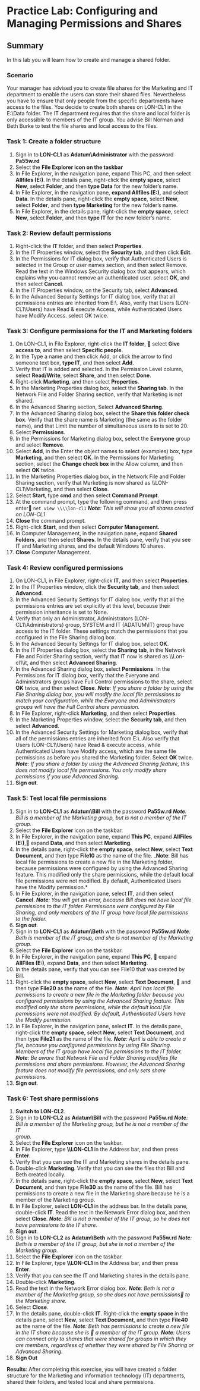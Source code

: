 # Practice Lab: Configuring and Managing Permissions and Shares

## Summary
In this lab you will learn how to create and manage a shared folder.

### Scenario
Your manager has advised you to create file shares for the Marketing and IT department to enable the users can store their shared files. Nevertheless you have to ensure that only people from the specific departments have access to the files. You decide to create both shares on LON-CL1 in the E:\\Data folder. The IT department requires that the share and local folder is only accessible to members of the IT group. You advise Bill Norman and Beth Burke to test the file shares and local access to the files.     

### Task 1: Create a folder structure 
1.  Sign in to **LON-CL1** as **Adatum\\Administrator** with the password
    **Pa55w.rd**
2.  Select the **File Explorer icon on the taskbar**
3.  In File Explorer, in the navigation pane, expand This PC, and then select
    **Allfiles (E:)**. In the details pane, right-click the **empty space**,
    select **New**, select **Folder**, and then **type Data** for the new
    folder’s name.
4.  In File Explorer, in the navigation pane, **expand Allfiles (E:),** and select
    **Data**. In the details pane, right-click the **empty space**, select
    **New**, select **Folder**, and then **type Marketing** for the new folder’s
    name.
5.  In File Explorer, in the details pane, right-click the **empty space**,
    select **New**, select **Folder**, and then **type IT** for the new folder’s
    name.

### Task 2: Review default permissions 
1.  Right-click the **IT** folder, and then select **Properties**.
2.  In the IT Properties window, select the **Security tab**, and then click
    **Edit**.
3.  In the Permissions for IT dialog box, verify that Authenticated Users is
    selected in the Group or user names section, and then select Remove. Read the
    text in the Windows Security dialog box that appears, which explains why you
    cannot remove an authenticated user. select **OK**, and then select
    **Cancel**.
4.  In the IT Properties window, on the Security tab, select **Advanced**.
5.  In the Advanced Security Settings for IT dialog box, verify that all
    permissions entries are inherited from E:\\. Also, verify that Users
    (LON-CL1\\Users) have Read & execute Access, while Authenticated Users have
    Modify Access. select OK twice.

### Task 3: Configure permissions for the IT and Marketing folders
1.  On LON-CL1, in File Explorer, right-click the **IT folder**,     select **Give access to**, and then select **Specific people**.
2.  In the Type a name and then click Add, or click the arrow to find
    someone text box, **type IT**, and then select **Add**.
3.  Verify that IT is added and selected. In the Permission Level
    column, select **Read/Write**, select **Share**, and then select **Done**.
4.  Right-click **Marketing**, and then select **Properties**.
5.  In the Marketing Properties dialog box, select the **Sharing tab**. In the
    Network File and Folder Sharing section, verify that Marketing is not
    shared.
6.  In the Advanced Sharing section, Select **Advanced Sharing**.
7.  In the Advanced Sharing dialog box, select the **Share this folder check
    box**. Verify that the share name is Marketing (the same as the folder
    name), and that Limit the number of simultaneous users to is set to 20.
9.  Select **Permissions**.
10. In the Permissions for Marketing dialog box, select the **Everyone** group
    and select **Remove**. 
11. Select **Add**, in the Enter the object names to select
    (examples) box, type **Marketing**, and then select **OK**. In the
    Permissions for Marketing section, select the **Change check box** in the
    Allow column, and then select **OK** twice.
12. In the Marketing Properties dialog box, in the Network File and Folder
    Sharing section, verify that Marketing is now shared as
    \\\\LON-CL1\\Marketing, and then select **Close**.
13. Select **Start**, type **cmd** and then select **Command Prompt**.
14. At the command prompt, type the following command, and then press enter    `net view \\\\lon-cl1`
    _**Note**: This will show you all shares created on LON-CL1_
15. **Close** the command prompt.
15. Right-click **Start**, and then select **Computer Management.**
16. In Computer Management, in the navigation pane, expand **Shared Folders**,
    and then select **Shares**. In the details pane, verify that you see IT and
    Marketing shares, and the default Windows 10 shares. 
17. **Close** Computer Management.

### Task 4: Review configured permissions 
1.  On LON-CL1, in File Explorer, right-click **IT**, and then select **Properties**.
2.  In the IT Properties window, click the **Security tab**, and then select
    **Advanced**.
3.  In the Advanced Security Settings for IT dialog box, verify that all the
    permissions entries are set explicitly at this level, because their
    permission inheritance is set to None.
4.  Verify that only an Administrator, Administrators (LON-CL1\\Administrators)
    group, SYSTEM and IT (ADATUM\\IT) group have access to the IT folder. These
    settings match the permissions that you configured in the File Sharing
    dialog box.
5.  In the Advanced Security Settings for IT dialog box, select **OK**. 
6.  In the IT Properties dialog box, select the **Sharing tab**, in the Network File and
    Folder Sharing section, verify that IT now is shared as \\\\Lon-cl1\\it, and
    then select **Advanced Sharing**.
7.  In the Advanced Sharing dialog box, select **Permissions**. In the
    Permissions for IT dialog box, verify that the Everyone and Administrators
    groups have Full Control permissions to the share, select **OK** twice, and
    then select **Close**.
    _**Note**: If you share a folder by using the File Sharing dialog box, you will
	modify the local file permissions to match your configuration, while the
	Everyone and Administrators groups will have the Full Control share
	permission._
8.  In File Explorer, right-click **Marketing**, and then select **Properties**.
9.  In the Marketing Properties window, select the **Security tab**, and then
    select **Advanced**.
10. In the Advanced Security Settings for Marketing dialog box, verify that all
    of the permissions entries are inherited from E:\\. Also verify that Users
    (LON-CL1\\Users) have Read & execute access, while Authenticated Users have
    Modify access, which are the same file permissions as before you shared the
    Marketing folder. Select **OK** twice.
    _**Note**: If you share a folder by using the Advanced Sharing feature, this does
     not modify local file permissions. You only modify share permissions if you
     use Advanced Sharing._
11.  **Sign out**.

### Task 5: Test local file permissions  
1.  Sign in to **LON-CL1** as **Adatum\\Bill** with the password **Pa55w.rd**
    _**Note**: Bill is a member of the Marketing group, but is not a member of the IT
	group._
2.  Select the **File Explorer** icon on the taskbar. 
3.  In File Explorer, in the navigation pane, expand **This PC**, expand **AllFiles (E:)**,    expand **Data**, and then select **Marketing**.
4.  In the details pane, right-click the **empty space**, select **New**, select
    **Text Document**, and then type **File10** as the name of the file.
    _**Note**: Bill has local file permissions to create a new file in the Marketing
	folder, because permissions were configured by using the Advanced Sharing
	feature. This modified only the share permissions, while the default local
	file permissions were not modified. By default, Authenticated Users have the
	Modify permission.*
5.  In File Explorer, in the navigation pane, select **IT**, and then select
    **Cancel**.
    _**Note**: You will get an error, because Bill does not have local file
	permissions to the IT folder. Permissions were configured by File Sharing,
	and only members of the IT group have local file permissions to the folder._
6.  **Sign out**.
7.  Sign in to **LON-CL1** as **Adatum\\Beth** with the password **Pa55w.rd**
    _**Note**: Beth is member of the IT group, and she is not member of the Marketing
	group._
7.  Select the **File Explorer** icon on the taskbar.
8.  In File Explorer, in the navigation pane, expand **This PC**,     expand **AllFiles (E:)**, expand **Data**, and then select **Marketing**.
9.  In the details pane, verify that you can see File10 that was created by
    Bill. 
10. Right-click the **empty space**, select **New**, select **Text Document**,     and then type **File20** as the name of the file.
    _**Note**: April has local file permissions to create a new file in the Marketing
	folder because you configured permissions by using the Advanced Sharing
	feature. This modified only the share permissions, while the default local
	file permissions were not modified. By default, Authenticated Users have the
	Modify permission._
11. In File Explorer, in the navigation pane, select **IT**. In the details
    pane, right-click the **empty space**, select **New**, select **Text
    Document**, and then type **File21** as the name of the file.
    _**Note**: April is able to create a file, because you configured permissions by
	using File Sharing. Members of the IT group have local file permissions to
	the IT folder._
    _**Note**: Be aware that Network File and Folder Sharing modifies file
	permissions and share permissions. However, the Advanced Sharing feature
	does not modify file permissions, and only sets share permissions._
12. **Sign out**.

### Task 6: Test share permissions 
1.  **Switch to LON-CL2**.
2.  Sign in to **LON-CL2** as **Adatum\\Bill** with the password **Pa55w.rd**
    _**Note**: Bill is a member of the Marketing group, but he is not a member of the IT	
	group._
3.  Select the **File Explorer** icon on the taskbar.
4.  In File Explorer, type **\\\\LON-CL1** in the Address bar, and then press **Enter**.
5.  Verify that you can see the IT and Marketing shares in the details pane.
6.  Double-click **Marketing**. Verify that you can see the files that Bill and
    Beth created locally.
7.  In the details pane, right-click the **empty space**, select **New**, select
    **Text Document**, and then type **File30** as the name of the file. Bill
    has permissions to create a new file in the Marketing share because he is a
    member of the Marketing group.
8.  In File Explorer, select **LON-CL1** in the address bar. In the details pane,
    double-click **IT**. Read the text in the Network Error dialog box, and then
    select **Close**.
    _**Note**: Bill is not a member of the IT group, so he does not have permissions
	to the IT share._
9.  **Sign out**.
10. Sign in to **LON-CL2** as **Adatum\\Beth** with the password **Pa55w.rd**
    _**Note**: Beth is a member of the IT group, but she is not a member of the Marketing
	group._
11. Select the **File Explorer** icon on the taskbar. 
12. In File Explorer, type **\\\\LON-CL1** in the Address bar, and then press **Enter**.
13. Verify that you can see the IT and Marketing shares in the details pane.
14. Double-click **Marketing**.
15. Read the text in the Network Error dialog box. 
    _**Note**: Beth is not a member of the Marketing group, so she does not have permissions    to the Marketing share._
16. Select **Close**.
17. In the details pane, double-click **IT**. Right-click the **empty space** in
    the details pane, select **New**, select **Text Document**, and then type
    **File40** as the name of the file. 
    _**Note**: Beth has permissions to create a new file in the IT share because she is     a member of the IT group._
    _**Note**: Users can connect only to shares that were shared for groups in which
	they are members, regardless of whether they were shared by File Sharing or
	Advanced Sharing._
18. **Sign Out**

**Results**: After completing this exercise, you will have created a folder
structure for the Marketing and information technology (IT) departments,
shared their folders, and tested local and share permissions.
